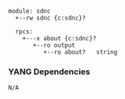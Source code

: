 ```
module: sdnc
  +--rw sdnc {c:sdnc}?

  rpcs:
    +---x about {c:sdnc}?
       +--ro output
          +--ro about?   string
```

### YANG Dependencies

```
N/A
```
